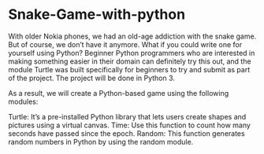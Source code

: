 # Snake-Game-with-python
With older Nokia phones, we had an old-age addiction with the snake game. But of course, we don’t have it anymore. What if you could write one for yourself using Python? Beginner Python programmers who are interested in making something easier in their domain can definitely try this out, and the module Turtle was built specifically for beginners to try and submit as part of the project. The project will be done in Python 3.

As a result, we will create a Python-based game using the following modules:

Turtle: It’s a pre-installed Python library that lets users create shapes and pictures using a virtual canvas.
Time: Use this function to count how many seconds have passed since the epoch.
Random: This function generates random numbers in Python by using the random module.
